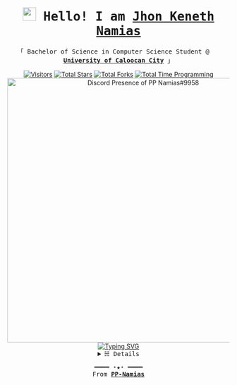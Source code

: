 <h1 align="center">
  <samp>
    <a rel="nofollow noopener noreferrer" target="_blank" href="https://PP-Namias.github.io/"><img src="https://emojis.slackmojis.com/emojis/images/1531849430/4246/blob-sunglasses.gif?1531849430" width="30"/></a> Hello! I am <b><a rel="nofollow noopener noreferrer" target="_blank" href="https://PP-Namias.github.io/">Jhon Keneth Namias</a></b>
  </samp>
</h1>

<p align="center">
  <samp>
    「 Bachelor of Science in Computer Science Student @ <a rel="nofollow noopener noreferrer" target="_blank" href="https://www.ucc-caloocan.edu.ph"><img src="https://cdn.discordapp.com/attachments/1045298870533509130/1087532184916733962/UCC_logo_transformed.png" width="15"/> <b>University of Caloocan City</b></a> 」
  </samp>
</p>

<div align="center">
  <a rel="nofollow noopener noreferrer" target="_blank" href="https://pp_namias.read.cv/"><img src="https://komarev.com/ghpvc/?username=PP-Namias&label=Profile%20Views&color=0374b5&style=flat&label=Visitors" alt="Visitors"></a>
  <a rel="nofollow noopener noreferrer" target="_blank" href="https://pp_namias.read.cv/"><img src="https://img.shields.io/badge/dynamic/json?&label=Total%20Stars&color=0374b5&style=flat&style=for-the-badge&query=%24.stars&url=https://api.github-star-counter.workers.dev/user/PP-Namias" alt="Total Stars"></a>
  <a rel="nofollow noopener noreferrer" target="_blank" href="https://pp_namias.read.cv/"><img src="https://img.shields.io/badge/dynamic/json?&label=Total%20Forks&color=0374b5&style=flat&style=for-the-badge&query=%24.forks&url=https://api.github-star-counter.workers.dev/user/PP-Namias" alt="Total Forks"></a>
  <a rel="nofollow noopener noreferrer" target="_blank" href="https://wakatime.com/@f535d13e-d218-4161-ace5-55c24686a95f"><img src="https://wakatime.com/badge/user/f535d13e-d218-4161-ace5-55c24686a95f.svg" alt="Total Time Programming"></a>
</div>

<div align="center">
  <a href="https://discord.com/users/683914336376455200" target="_blank"><img src="https://lanyard-profile-readme.vercel.app/api/683914336376455200?theme=dark&bg=0d1117&animated=false&hideDiscrim=false&borderRadius=30px&idleMessage=Probably%20doing%20something%20else..." alt="Discord Presence of PP Namias#9958" width="600px"/></a>
  <br>
  <a href="https://www.linkedin.com/in/PP-Namias"><img src="http://readme-typing-svg.herokuapp.com?font=Fira+Code&pause=1000&color=39FF20&center=true&vCenter=true&width=435&lines=I'm+Jhon+Keneth+Namias%2C+19+years+old;Full+Stack+Web+Developer;Unity+Game+Developer;University+of+Caloocan+City+Student;Computer+Science+Student" alt="Typing SVG"/></a>
</div>

<details align="center">
<summary><samp>&#9781; Details</samp></summary>
  <a href="https://github.com/PP-Namias?tab=repositories" target="_blank"><img alt="Code" src="https://img.shields.io/badge/-code-000000?style=flat-square&logo=Plex&logoColor=white"></a>
  <a href="https://github.com/PP-Namias?tab=repositories&language=html" target="_blank"><img alt="HTML" src="https://img.shields.io/badge/-HTML-E34F26?style=flat-square&logo=HTML5&logoColor=white"></a>
  <a href="https://github.com/PP-Namias?tab=repositories&language=css" target="_blank"><img alt="CSS" src="https://img.shields.io/badge/-CSS-563d7c?style=flat-square&logo=CSS3&logoColor=white"></a>
  <a href="https://github.com/PP-Namias?tab=repositories&language=javascript" target="_blank"><img alt="Javascript" src="https://img.shields.io/badge/-Javascript-f1e05a?style=flat-square&logo=Javascript&logoColor=white"></a>
  <a href="https://github.com/PP-Namias?tab=repositories&language=c%2B%2B" target="_blank"><img alt="C++" src="https://img.shields.io/badge/-C%2B%2B-f34b7d?style=flat-square&logo=C%2B%2B&logoColor=white"></a>
  <a href="https://github.com/PP-Namias?tab=repositories&language=c%23" target="_blank"><img alt="C#" src="https://img.shields.io/badge/-C%23-178600?style=flat-square&logo=C-sharp&logoColor=white"></a>
  <a href="https://github.com/PP-Namias?tab=repositories&language=java" target="_blank"><img alt="Java" src="https://img.shields.io/badge/-Java-b07219?style=flat-square&logo=java&logoColor=white"></a>
  <a href="https://github.com/PP-Namias?tab=repositories&language=vb.net" target="_blank"><img alt="VB.Net" src="https://img.shields.io/badge/-Vb.net-375eab?style=flat-square&logo=.net&logoColor=white&color=blueviolet"></a>
  <a href="https://github.com/PP-Namias?tab=repositories&language=python" target="_blank"><img alt="Python" src="https://img.shields.io/badge/-Python-3572A5?style=flat-square&logo=Python&logoColor=white"></a>
  <a href="https://www.linkedin.com/in/PP-Namias"><img align="center" src="https://github-readme-streak-stats.herokuapp.com?user=PP-Namias&theme=highcontrast&hide_border=true&ring=FFFFFF&fire=757575&currStreakLabel=FFFFFF"/></a>
  <br>
  <a href="https://www.linkedin.com/in/PP-Namias"><img align="center" width="350px" src="https://github-readme-stats.vercel.app/api/top-langs/?username=PP-Namias&langs_count=10&theme=highcontrast&title_color=FFFFFF&hide_border=true&layout=compact"/></a>
  <br>
  <a href="https://wakatime.com/@PP_Namias"><img align="center" width="500px" src="https://github-readme-stats.vercel.app/api/wakatime?username=PP_Namias&theme=highcontrast&title_color=FFFFFF&hide_border=true&layout=compact"/></a>
  <br>
  <a href="https://www.linkedin.com/in/PP-Namias"> <img align="center" src="https://github-readme-activity-graph.cyclic.app/graph?username=PP-Namias&theme=high-contrast&custom_title=Jhon+Keneth+Namias's+Contribution+Graph&hide_border=true"/></a>
  <a href="https://github.com/PP-Namias" target="_blank"><img alt="PP-Namias" src="https://img.shields.io/badge/-Github-375eab?style=flat-square&logo=github&logoColor=white&color=black"/></a>
  <a href="https://github.com/PP-Namias/PP-Namias" target="_blank"><img alt="GitHub hits" src="https://img.shields.io/github/last-commit/PP-Namias/PP-Namias?label=profile%20updated&style=flat-square"></a>
</details>

<p align="center">
  <samp>
    ════ ⋆★⋆ ════
    <br>
    From <a href="https://github.com/PP-Namias/PP-Namias"><b>PP-Namias</b></a>
  </samp>
</p>
